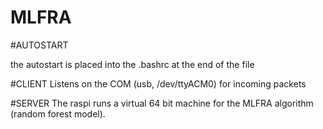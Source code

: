 # MLFRA

#AUTOSTART

the autostart is placed into the .bashrc at the end of the file

#CLIENT
Listens on the COM (usb, /dev/ttyACM0) for incoming packets

#SERVER
The raspi runs a virtual 64 bit machine for the MLFRA algorithm (random forest model).
